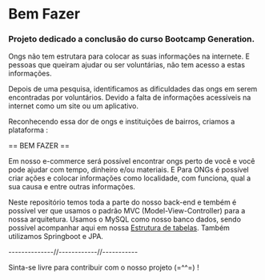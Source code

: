 # Bem Fazer 
### Projeto dedicado a conclusão do curso Bootcamp Generation.
 Ongs não tem estrutara para colocar as suas informações na internete.
E pessoas que queiram ajudar ou ser voluntárias, não tem acesso a estas informações.

 Depois de uma pesquisa, identificamos as dificuldades das ongs em serem encontradas por voluntários. Devido a falta de informações acessíveis na internet como um site ou um aplicativo.
 
 Reconhecendo essa dor de ongs e instituições de bairros, criamos a plataforma :

== BEM FAZER ==

 Em nosso e-commerce será possível encontrar ongs perto de você e você pode ajudar com tempo, dinheiro e/ou materiais. 
 E Para ONGs é possível criar ações e colocar informações como localidade, com funciona, qual a sua causa e entre outras informações.
 
 Neste repositório temos toda a parte do nosso back-end e tembém é possível ver que usamos o padrão MVC (Model-View-Controller) para a nossa arquitetura.
 Usamos o MySQL como nosso banco dados, sendo possível acompanhar aqui em nossa [Estrutura de tabelas](https://github.com/Projeto-Integrador-Grupo-6/BemFazer/blob/main/db_PI_final%20(1).png).
  Também utilizamos Springboot e JPA.
  
  --------------//------------//-----------
  
  Sinta-se livre para contribuir com o nosso projeto (=^^=) !
